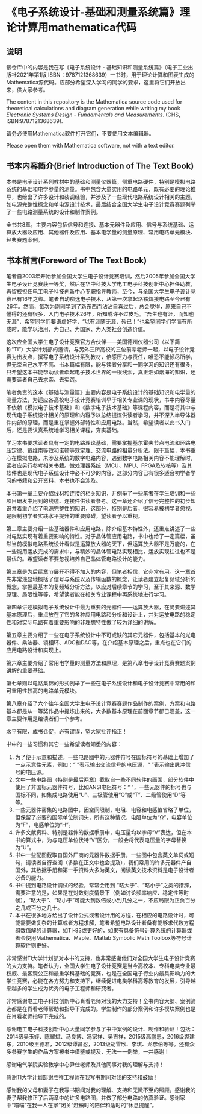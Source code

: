 # 《电子系统设计-基础和测量系统篇》理论计算用mathematica代码

## 说明

该仓库中的内容是我在写《电子系统设计 - 基础知识和测量系统篇》（电子工业出版社2021年第1版 ISBN：9787121368639）一书时，用于理论计算和图表生成的 Mathematica源代码。应部分希望深入学习的同学的要求，这里将它们开放出来，供大家参考。

The content in this repository is the Mathematica source code used for theoretical calculations and diagram generation while writing my book *Electronic Systems Design - Fundamentals and Measurements*. (CHS, ISBN:9787121368639).

请务必使用Mathematica软件打开它们，不要使用文本编辑器。

Please open them with Mathematica software, not with a text editor.

## 书本内容简介(Brief Introduction of The Text Book)

本书是电子设计系列教材中的基础和测量仪器篇，侧重电路硬件，特别是模拟电路系统的基础和电学参量的测量。书中包含大量实用的电路单元，既有必要的理论推导，也给出了许多设计和装调经验，并涉及了一些现代电路系统设计相关的主题，如电源完整性概念和单电源设计技术，最后结合全国大学生电子设计竞赛赛题列举了一些电路测量系统的设计和制作案例。

全书共8章，主要内容包括信号和连接、基本元器件及应用、信号与系统基础、运算放大器及应用、其他器件及应用、基本电学量的测量原理、常用电路单元模块、经典赛题案例。

## 书本前言(Foreword of The Text Book)

笔者自2003年开始参加全国大学生电子设计竞赛培训，然后2005年参加全国大学生电子设计竞赛获一等奖，然后在华中科技大学电工电子科技创新中心担任助教，再留校担任电工电子科技创新中心专职指导教师，至今，与全国大学生电子设计竞赛已有16年之缘。笔者自幼痴迷电子技术，从第一次拿起烙铁焊接电路至今已有26年。然而，每次为刚刚学到了新东西而沾沾自喜过后，总会觉得，原来自己不懂得的还有很多，入门电子技术26年，所知或许不过皮毛。“吾生也有涯，而知也无涯”，希望同学们要谦虚好学，“以有涯随无涯，殆已！”也希望同学们学而有所成时，能学以治用，为自己、为国家、为人类社会创造价值。

这次应全国大学生电子设计竞赛官方合伙伴——美国德州仪器公司（以下简称“TI”）大学计划部的邀请，与另外三所高校的三位前辈老师一起，以电子设计竞赛为出发点，撰写电子系统设计系列教材，倍感压力与责任，唯恐不能倾尽所学，但无奈自己水平不高、书本篇幅有限，能与读者分享和一同学习的知识还有很多，只希望这本书能帮助读者牵起电子技术世界的一根线索，真正浩如烟海的知识，还需要读者自己去求索、去实践。

笔者负责的这本《基础与测量篇》主要内容是电子系统设计的基础知识和电学量的测量方法，为适应各高校电子设计竞赛培训早于相关专业课的现状，书中内容尽量不依赖《模拟电子技术基础》和《数字电子技术基础》等课程内容，而是将其中与现代电子系统设计相关的原理和内容予以总结提炼供读者学习，并不深入半导体器件内部的原理，而是重在掌握外部特性和应用电路。当然，希望读者以此书入门后，还是要认真系统地学习相关课程，夯实基础。

学习本书要求读者具有一定的电路理论基础，需要掌握基尔霍夫节点电流和环路电压定律、戴维南等效和诺顿等效定理、交流电路的相量分析法。限于篇幅，本书重心在模拟电路，未涉及系统的数字电路内容，遇到数字电路相关内容不能理解时，读者应另行参考相关书籍。微处理器系统（MCU、MPU、FPGA及软核等）及其软件也是现代电子系统设计中必不可少的内容，这部分内容已有很多适合初学者学习的书籍和公开资料，本书也不会涉及。

本书第一章主要介绍线材和连接的相关知识，并例举了一些笔者在学生培训和一些项目研发中用到的线缆、连接件供读者参考。这一章还介绍了信号完整性的初步知识并着重介绍了电源完整性的知识，这部分，特别是后者，很容易被初学者忽视，是限制初学者实践水平提升的重要障碍，望读者予以重视。

第二章主要介绍一些基础器件和应用电路，除介绍基本特性外，还重点讲述了一些对电路实现有着重要影响的特性。对于晶体管应用电路，书中也给了一定篇幅，虽然当前模拟电路系统设计看似是运算放大器的天下，但运算放大器不是万能的，在一些能用运放完成的需求中，与精妙的晶体管电路实现相比，运放实现往往也不是最优的。希望读者不要忽视培养自己晶体管电路设计的能力。

第三章是为后续章节展开不得不加入的内容，但笔者相信，它非常有用。这一章首先非常浅显地概括了信号与系统以及传输函数的概念，让读者建立起复频域分析的概念，掌握最基本的复频域分析方法，以应对后续章节的学习，至于其来源、数学原理、局限性等等，希望读者能在相关专业课程中再系统地进行学习。

第四章讲述模拟电子系统设计中最为重要的元器件——运算放大器，在简要讲述其基本原理后，重点放在了它的各种应用电路和分析和设计上，并对运放电路的稳定性和对实际电路有着重要影响的非理想特性做了较为详细的讲解。

第五章主要介绍了一些在电子系统设计中不可或缺的其它元器件，包括基本的光电器件、乘法器、锁相环、ADC和DAC等，在介绍基本原理之后，重点也在它们的应用电路设计和实现上。

第六章主要介绍了常用电学量的测量方法和原理，是第八章电子设计竞赛赛题案例讲解的重要基础。

第七章则以电路集锦的形式例举了一些在电子系统设计和电子设计竞赛中常用的和可重用性较高的电路单元模块。

第八章介绍了六个往年全国大学生电子设计竞赛赛题作品制作的案例，方案和电路基本都是从一等奖作品中提炼出来的，大多数基本原理在前面章节都已涵盖，这一章主要作用是给读者们一个参考。

水平有限，成书仓促，必有谬误，望大家批评指正！

书中的一些习惯和其它一些希望读者知悉的内容：
1. 为了便于示意和描述，一些电路图中的元器件符号在国标符号的基础上增加了一点示意性元素，例如：“ ”表示输出交流信号的电压源，“ ”表示输出脉冲信号的电压源。
2. 文中一些电路图（特别是最后两章）截取自一些不同软件的画面，部分软件中使用了非国标元器件符号，比如ANSI电阻符号：“ ”，一些元器件的标号也与国标不同，如集成电路使用“U”、三极管使用“Q”或“T”、二级管使用“D”等等。
3. 一些元器件密集的电路图中，因空间限制，电阻、电容和电感值省略了单位，但保留了必要的国际单位制词头，所有这种情况，电阻单位为“Ω”，电容单位为“F”，电感单位为“H”。
4. 许多文献资料、特别是器件的数据手册中，电压量均以字母“V”表达，但在本书的算式中，为与电压单位伏特“V”区分，一般会将代表电压量的字母替换为“U”。
5. 书中一些配图截取自国外厂商的元器件数据手册，一些图中包含英文单词或短句，请读者自行查阅（多数在正文中也会提及），我们常用的许多元器件产自国外，其数据手册和第一手资料大多为英文，阅读英文技术资料是电子设计者必备的能力。
6. 书中提到电路设计调试的经验，常常会用到 “略大于”、“略小于”之类的措辞，需要注意的是，如果是在对数刻度情景下（例如讨论频率响应、稳定性等时候），“略大于”、“略小于”可能大到数倍或小到几分之一，不应局限为正负百分之几或百分之几十。
7. 本书在很多地方给出了设计公式或者设计用的方程，在相应的电路设计时，可能需要做复杂的计算或者方程求解，笔者希望电路设计者备有能够求代数方程组数值解的计算器，如TI-83或更好的，如果有具备符号计算系统的计算器或者会使用Mathematica、Maple、Matlab Symbolic Math Toolbox等符号计算软件则更好。

非常感谢TI大学计划部对本书的支持，也非常感谢他们对全国大学生电子设计竞赛的大力支持。笔者认为，全国大学生电子设计竞赛是当今高校本、专科电类专业最权威、最客观公正和最重学科基础的竞赛，也是在全国电子行业内最具影响力的大学生竞赛，必能在各方努力和支持下，继续促进电类学科高等教育的发展，引导越来越多的学生成为优秀的电子工程师和研究者。

非常感谢电工电子科技创新中心肖看老师对我的大力支持！全书内容大纲、案例筛选都是在肖看老师帮助和指导下完成的。学生制作的部分案例和许多模块案例也是在肖看老师指导下完成的。

感谢电工电子科技创新中心大量同学参与了书中案例的设计、制作和验证！包括：2014级吴玉婷、陈耀斌、马良博、冯家祥、吴吉祥，2015级高鹏恩，2016级裘建东，2010级王德君，2012级谭昌忍，2013级胡雪欣、李琪、龙彦伯等等。还有众多参赛学生的作品方案被书中借鉴或提及，无法一一例举，一并感谢！

感谢电气学院实验教学中心尹仕老师及其他同事对我的理解与支持！

感谢TI大学计划部谢胜祥工程师在我写书期间对我的支持和鼓励！

感谢我的父母和妻子在我写书期间对我的理解、支持和无微不至的照顾。感谢我的妻子帮我修正了后两章中的许多电路图，并做了部分电路的仿真验证。感谢家中“喵喵”在我一人在家“闭关”赶稿时的陪伴和适时的“休息提醒”。
